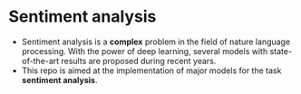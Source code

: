 # Sentiment analysis

- Sentiment analysis is a **complex** problem in the field of nature language processing. With the power of deep learning, several models with state-of-the-art results are proposed during recent years.
- This repo is aimed at the implementation of major models for the task **sentiment analysis**. 